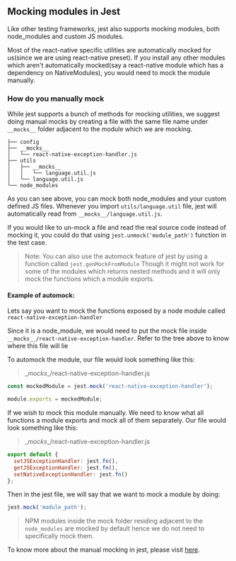 ## Mocking modules in Jest

Like other testing frameworks, jest also supports mocking modules, both node_modules and custom JS modules.

Most of the react-native specific utilities are automatically mocked for us(since we are using react-native preset). If you install any other modules which aren't automatically mocked(say a react-native module which has a dependency on NativeModules), you would need to mock the module manually.

### How do you manually mock
While jest supports a bunch of methods for mocking utilities, we suggest doing manual mocks by creating a file with the same file name under `__mocks__` folder adjacent to the module which we are mocking.

```
├── config
├── __mocks__
│   └── react-native-exception-handler.js
├── utils
│   ├── __mocks__
│   │   └── language.util.js
│   └── language.util.js
└── node_modules
```

As you can see above, you can mock both node_modules and your custom defined JS files.
Whenever you import `utils/language.util` file, jest will automatically read from `__mocks__/language.util.js`.

If you would like to un-mock a file and read the real source code instead of mocking it, you could do that using `jest.unmock('module_path')` function in the test case.

>Note: You can also use the automock feature of jest by using a function called `jest.genMockFromModule` Though it might not work for some of the modules which returns nested methods and it will only mock the functions which a module exports.

#### Example of automock:
Lets say you want to mock the functions exposed by a node module called `react-native-exception-handler`

Since it is a node_module, we would need to put the mock file inside `__mocks__/react-native-exception-handler`. Refer to the tree above to know where this file will lie

To automock the module, our file would look something like this:
>\__mocks__/react-native-exception-handler.js

```js
const mockedModule = jest.mock('react-native-exception-handler');

module.exports = mockedModule;
```

If we wish to mock this module manually. We need to know what all functions a module exports and mock all of them separately. Our file would look something like this:
>\__mocks__/react-native-exception-handler.js

```js
export default {
  setJSExceptionHandler: jest.fn(),
  getJSExceptionHandler: jest.fn(),
  setNativeExceptionHandler: jest.fn()
};
```

Then in the jest file, we will say that we want to mock a module by doing:

```js
jest.mock('module_path');
```
>NPM modules inside the mock folder residing adjacent to the `node_modules` are mocked by default hence we do not need to specifically mock them.



To know more about the manual mocking in jest, please visit [here](https://facebook.github.io/jest/docs/en/manual-mocks.html#content).
